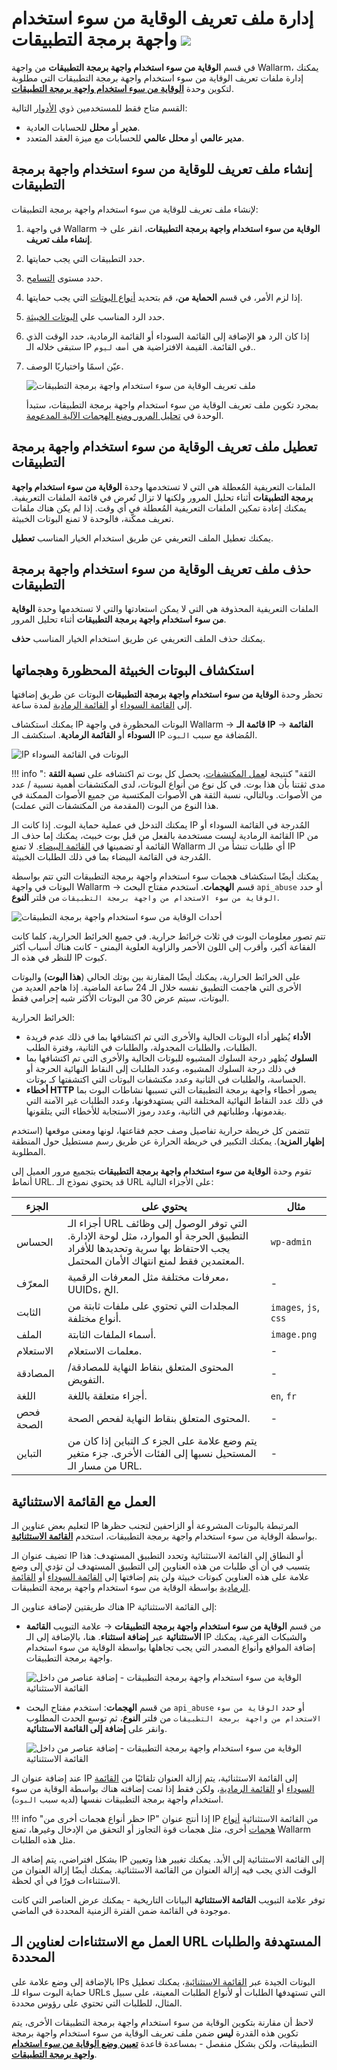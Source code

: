 # إدارة ملف تعريف الوقاية من سوء استخدام واجهة برمجة التطبيقات <a href="../../about-wallarm/subscription-plans/#subscription-plans"><img src="../../images/api-security-tag.svg" style="border: none;"></a>

في قسم **الوقاية من سوء استخدام واجهة برمجة التطبيقات** من واجهة Wallarm، يمكنك إدارة ملفات تعريف الوقاية من سوء استخدام واجهة برمجة التطبيقات التي مطلوبة لتكوين وحدة [**الوقاية من سوء استخدام واجهة برمجة التطبيقات**](../about-wallarm/api-abuse-prevention.md).

القسم متاح فقط للمستخدمين ذوي [الأدوار](../user-guides/settings/users.md#user-roles) التالية:

* **مدير** أو **محلل** للحسابات العادية.
* **مدير عالمي** أو **محلل عالمي** للحسابات مع ميزة العقد المتعدد.

## إنشاء ملف تعريف للوقاية من سوء استخدام واجهة برمجة التطبيقات

لإنشاء ملف تعريف للوقاية من سوء استخدام واجهة برمجة التطبيقات:

1. في واجهة Wallarm → **الوقاية من سوء استخدام واجهة برمجة التطبيقات**، انقر على **إنشاء ملف تعريف**.
1. حدد التطبيقات التي يجب حمايتها.
1. حدد مستوى [التسامح](../about-wallarm/api-abuse-prevention.md#tolerance).
1. إذا لزم الأمر، في قسم **الحماية من**، قم بتحديد [أنواع البوتات](../about-wallarm/api-abuse-prevention.md#automated-threats-blocked-by-api-abuse-prevention) التي يجب حمايتها.
1. حدد الرد المناسب علي [البوتات الخبيثة](../about-wallarm/api-abuse-prevention.md#reaction-to-malicious-bots).
1. إذا كان الرد هو الإضافة إلى القائمة السوداء أو القائمة الرمادية، حدد الوقت الذي ستبقى خلاله الـ IP في القائمة. القيمة الافتراضية هي `أضف ليوم`..
1. عيّن اسمًا واختياريًا الوصف.

    ![ملف تعريف الوقاية من سوء استخدام واجهة برمجة التطبيقات](../images/about-wallarm-waf/abi-abuse-prevention/create-api-abuse-prevention.png)

    بمجرد تكوين ملف تعريف الوقاية من سوء استخدام واجهة برمجة التطبيقات، ستبدأ الوحدة في [تحليل المرور ومنع الهجمات الآلية المدعومة](../about-wallarm/api-abuse-prevention.md#how-api-abuse-prevention-works).

## تعطيل ملف تعريف الوقاية من سوء استخدام واجهة برمجة التطبيقات

الملفات التعريفية المُعطلة هي التي لا تستخدمها وحدة **الوقاية من سوء استخدام واجهة برمجة التطبيقات** أثناء تحليل المرور ولكنها لا تزال تُعرض في قائمة الملفات التعريفية. يمكنك إعادة تمكين الملفات التعريفية المُعطلة في أي وقت. إذا لم يكن هناك ملفات تعريف ممكّنة، فالوحدة لا تمنع البوتات الخبيثة.

يمكنك تعطيل الملف التعريفي عن طريق استخدام الخيار المناسب **تعطيل**.

## حذف ملف تعريف الوقاية من سوء استخدام واجهة برمجة التطبيقات

الملفات التعريفية المحذوفة هي التي لا يمكن استعادتها والتي لا تستخدمها وحدة **الوقاية من سوء استخدام واجهة برمجة التطبيقات** أثناء تحليل المرور.

يمكنك حذف الملف التعريفي عن طريق استخدام الخيار المناسب **حذف**.

## استكشاف البوتات الخبيثة المحظورة وهجماتها

تحظر وحدة **الوقاية من سوء استخدام واجهة برمجة التطبيقات** البوتات عن طريق إضافتها إلى [القائمة السوداء](../user-guides/ip-lists/overview.md) أو [القائمة الرمادية](../user-guides/ip-lists/overview.md) لمدة ساعة.

يمكنك استكشاف IP البوتات المحظورة في واجهة Wallarm → **قائمة الـ IP** → **القائمة السوداء** أو **القائمة الرمادية**. استكشف الـ IP المُضافة مع سبب `البوت`.

![IP البوتات في القائمة السوداء](../images/about-wallarm-waf/abi-abuse-prevention/denylisted-bot-ips.png)

!!! info "الثقة"
    كنتيجة ل[عمل المكتشفات](../about-wallarm/api-abuse-prevention.md#how-api-abuse-prevention-works)، يحصل كل بوت تم اكتشافه على **نسبة الثقة** : مدى ثقتنا بأن هذا بوت. في كل نوع من أنواع البوتات، لدى المكتشفات أهمية نسبية / عدد من الأصوات. وبالتالي، نسبة الثقة هي الأصوات المكتسبة من جميع الأصوات الممكنة في هذا النوع من البوت (المقدمة من المكتشفات التي عملت).

يمكنك التدخل في عملية حماية البوت. إذا كانت الـ IP المُدرجة في القائمة السوداء أو القائمة الرمادية ليست مستخدمة بالفعل من قبل بوت خبيث، يمكنك إما حذف الـ IP من القائمة أو تضمينها في [القائمة البيضاء](../user-guides/ip-lists/overview.md). لا تمنع Wallarm أي طلبات تنشأ من الـ IP المُدرجة في القائمة البيضاء بما في ذلك الطلبات الخبيثة.

يمكنك أيضًا استكشاف هجمات سوء استخدام واجهة برمجة التطبيقات التي تتم بواسطة البوتات في واجهة Wallarm → قسم **الهجمات**. استخدم مفتاح البحث `api_abuse` أو حدد `الوقاية من سوء الاستخدام من واجهة برمجة التطبيقات` من فلتر **النوع**.

![أحداث الوقاية من سوء استخدام واجهة برمجة التطبيقات](../images/about-wallarm-waf/abi-abuse-prevention/api-abuse-events.png)

تتم تصور معلومات البوت في ثلاث خرائط حرارية. في جميع الخرائط الحرارية، كلما كانت الفقاعة أكبر، وأقرب إلى اللون الأحمر والزاوية العلوية اليمنى - كانت هناك أسباب أكثر للنظر في هذه الـ IP كبوت.

على الخرائط الحرارية، يمكنك أيضًا المقارنة بين بوتك الحالي (**هذا البوت**) والبوتات الأخرى التي هاجمت التطبيق نفسه خلال الـ 24 ساعة الماضية. إذا هاجم العديد من البوتات، سيتم عرض 30 من البوتات الأكثر شبه إجرامي فقط.

الخرائط الحرارية:

* **الأداء** يُظهر أداء البوتات الحالية والأخرى التي تم اكتشافها بما في ذلك عدم فريدة الطلبات، والطلبات المجدولة، والطلبات في الثانية، وفترة الطلب.
* **السلوك** يُظهر درجة السلوك المشبوه للبوتات الحالية والأخرى التي تم اكتشافها بما في ذلك درجة السلوك المشبوه، وعدد الطلبات إلى النقاط النهائية الحرجة أو الحساسة، والطلبات في الثانية وعدد مكتشفات البوتات التي اكتشفتها كـ بوتات.
* **أخطاء HTTP** يصور أخطاء واجهة برمجة التطبيقات التي تسببها نشاطات البوت بما في ذلك عدد النقاط النهائية المختلفة التي يستهدفونها، وعدد الطلبات غير الآمنة التي يقدمونها، وطلباتهم في الثانية، وعدد رموز الاستجابة للأخطاء التي يتلقونها.

تتضمن كل خريطة حرارية تفاصيل وصف حجم فقاعتها، لونها ومعنى موقعها (استخدم **إظهار المزيد**). يمكنك التكبير في خريطة الحرارة عن طريق رسم مستطيل حول المنطقة المطلوبة.

تقوم وحدة **الوقاية من سوء استخدام واجهة برمجة التطبيقات** بتجميع مرور العميل إلى أنماط URL. قد يحتوي نموذج الـ URL على الأجزاء التالية:

| الجزء | يحتوي على | مثال |
|---|---|---|
| الحساس | أجزاء الـ URL التي توفر الوصول إلى وظائف التطبيق الحرجة أو الموارد، مثل لوحة الإدارة. يجب الاحتفاظ بها سرية وتحديدها للأفراد المعتمدين فقط لمنع انتهاك الأمان المحتمل. | `wp-admin` |
| المعرّف | معرفات مختلفة مثل المعرفات الرقمية، UUIDs، الخ. | - |
| الثابت | المجلدات التي تحتوي على ملفات ثابتة من أنواع مختلفة. | `images`, `js`, `css` |
| الملف | أسماء الملفات الثابتة. | `image.png` |
| الاستعلام | معلمات الاستعلام. | - |
| المصادقة | المحتوى المتعلق بنقاط النهاية للمصادقة/التفويض. | - |
| اللغة | أجزاء متعلقة باللغة. | `en`, `fr` |
| فحص الصحة | المحتوى المتعلق بنقاط النهاية لفحص الصحة. | - |
| التباين | يتم وضع علامة على الجزء كـ التباين إذا كان من المستحيل نسبها إلى الفئات الأخرى. جزء متغير من مسار الـ URL. | - |

## العمل مع القائمة الاستثنائية

لتعليم بعض عناوين الـ IP المرتبطة بالبوتات المشروعة أو الزاحفين لتجنب حظرها بواسطة الوقاية من سوء استخدام واجهة برمجة التطبيقات، استخدم [**القائمة الاستثنائية**](../about-wallarm/api-abuse-prevention.md#exception-list).

تضيف عنوان الـ IP أو النطاق إلى القائمة الاستثنائية وتحدد التطبيق المستهدف: هذا يتسبب في أن أي طلبات من هذه العناوين إلى التطبيق المستهدف لن تؤدي إلى وضع علامة على هذه العناوين كبوتات خبيثة ولن يتم إضافتها إلى [القائمة السوداء](../user-guides/ip-lists/overview.md) أو [القائمة الرمادية](../user-guides/ip-lists/overview.md) بواسطة الوقاية من سوء استخدام واجهة برمجة التطبيقات.

هناك طريقتين لإضافة عناوين الـ IP إلى القائمة الاستثنائية:

* من قسم **الوقاية من سوء استخدام واجهة برمجة التطبيقات** → علامة التبويب **القائمة الاستثنائية** عبر **إضافة استثناء**. هنا، بالإضافة إلى الـ IP والشبكات الفرعية، يمكنك إضافة المواقع وأنواع المصدر التي يجب تجاهلها بواسطة الوقاية من سوء استخدام واجهة برمجة التطبيقات.

    ![الوقاية من سوء استخدام واجهة برمجة التطبيقات - إضافة عناصر من داخل القائمة الاستثنائية](../images/about-wallarm-waf/abi-abuse-prevention/exception-list-add-from-inside.png)

* من قسم **الهجمات**: استخدم مفتاح البحث `api_abuse` أو حدد `الوقاية من سوء الاستخدام من واجهة برمجة التطبيقات` من فلتر **النوع**، ثم توسع الحدث المطلوب وانقر على **إضافة إلى القائمة الاستثنائية**.

    ![الوقاية من سوء استخدام واجهة برمجة التطبيقات - إضافة عناصر من داخل القائمة الاستثنائية](../images/about-wallarm-waf/abi-abuse-prevention/exception-list-add-from-event.png)

عند إضافة عنوان الـ IP إلى القائمة الاستثنائية، يتم إزالة العنوان تلقائيًا من [القائمة السوداء](../user-guides/ip-lists/overview.md) أو [القائمة الرمادية](../user-guides/ip-lists/overview.md)، ولكن فقط إذا تمت إضافته هناك بواسطة الوقاية من سوء استخدام واجهة برمجة التطبيقات نفسها (لديه سبب `البوت`).

!!! info "حظر أنواع هجمات أخرى من IP"
    إذا أنتج عنوان IP من القائمة الاستثنائية [أنواع هجمات](../attacks-vulns-list.md) أخرى، مثل هجمات قوة التجاوز أو التحقق من الإدخال وغيرها، تمنع Wallarm مثل هذه الطلبات.

بشكل افتراضي، يتم إضافة الـ IP إلى القائمة الاستثنائية إلى الأبد. يمكنك تغيير هذا وتعيين الوقت الذي يجب فيه إزالة العنوان من القائمة الاستثنائية. يمكنك أيضًا إزالة العنوان من الاستثناءات فورًا في أي لحظة.

توفر علامة التبويب **القائمة الاستثنائية** البيانات التاريخية - يمكنك عرض العناصر التي كانت موجودة في القائمة ضمن الفترة الزمنية المحددة في الماضي.

## العمل مع الاستثناءات لعناوين الـ URL المستهدفة والطلبات المحددة

بالإضافة إلى وضع علامة على IPs البوتات الجيدة عبر  [القائمة الاستثنائية](#working-with-exception-list)، يمكنك تعطيل حماية البوت سواء للـ URLs التي تستهدفها الطلبات أو لأنواع الطلبات المعينة، على سبيل المثال، للطلبات التي تحتوي على رؤوس محددة.

لاحظ أن مقارنة بتكوين الوقاية من سوء استخدام واجهة برمجة التطبيقات الأخرى، يتم تكوين هذه القدرة **ليس** ضمن ملف تعريف الوقاية من سوء استخدام واجهة برمجة التطبيقات، ولكن بشكل منفصل - بمساعدة قاعدة [**تعيين وضع الوقاية من سوء استخدام واجهة برمجة التطبيقات**](#_5).